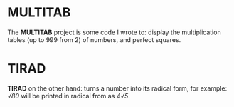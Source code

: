 MULTITAB
=
The **MULTITAB** project is some code I wrote to: display the multiplication tables (up to 999 from 2) of numbers, and perfect squares.

TIRAD
=
**TIRAD** on the other hand: turns a number into its radical form, for example: *√80* will be printed in radical from as *4√5*.
